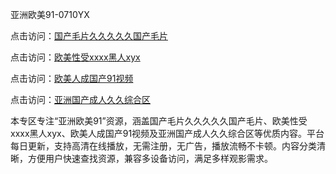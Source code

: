 亚洲欧美91-0710YX

点击访问：<a href="https://heiliaowzu4ur.pages.dev">国产毛片久久久久久国产毛片</a>

点击访问：<a href="https://heiliaozj3tjd.pages.dev">欧美性受xxxx黑人xyx</a>

点击访问：<a href="https://heiliaoe8ajia.pages.dev">欧美人成国产91视频</a>

点击访问：<a href="https://heiliaoxqkkct.pages.dev">亚洲国产成人久久综合区</a>

本专区专注“亚洲欧美91”资源，涵盖国产毛片久久久久久国产毛片、欧美性受xxxx黑人xyx、欧美人成国产91视频及亚洲国产成人久久综合区等优质内容。平台每日更新，支持高清在线播放，无需注册，无广告，播放流畅不卡顿。内容分类清晰，方便用户快速查找资源，兼容多设备访问，满足多样观影需求。

<span style="display:none;">[Canonical link](https://github.com/nam20250710/so85 ）</span>
